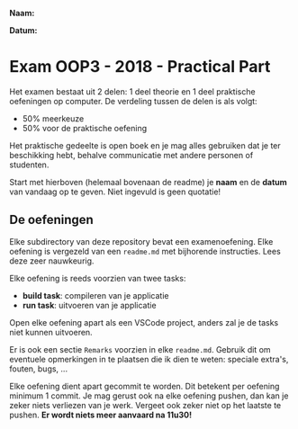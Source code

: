 **Naam:**

**Datum:**

# Exam OOP3 - 2018 - Practical Part

Het examen bestaat uit 2 delen: 1 deel theorie en 1 deel praktische oefeningen op computer. De verdeling tussen de delen is als volgt:
* 50% meerkeuze
* 50% voor de praktische oefening

Het praktische gedeelte is open boek en je mag alles gebruiken dat je ter beschikking hebt, behalve communicatie met andere personen of studenten.

Start met hierboven (helemaal bovenaan de readme) je **naam** en de **datum** van vandaag op te geven. Niet ingevuld is geen quotatie!

## De oefeningen

Elke subdirectory van deze repository bevat een examenoefening. Elke oefening is vergezeld van een `readme.md` met bijhorende instructies. Lees deze zeer nauwkeurig.

Elke oefening is reeds voorzien van twee tasks:
* **build task**: compileren van je applicatie
* **run task**: uitvoeren van je applicatie

Open elke oefening apart als een VSCode project, anders zal je de tasks niet kunnen uitvoeren.

Er is ook een sectie `Remarks` voorzien in elke `readme.md`. Gebruik dit om eventuele opmerkingen in te plaatsen die ik dien te weten: speciale extra's, fouten, bugs, ...

Elke oefening dient apart gecommit te worden. Dit betekent per oefening minimum 1 commit. Je mag gerust ook na elke oefening pushen, dan kan je zeker niets verliezen van je werk. Vergeet ook zeker niet op het laatste te pushen. **Er wordt niets meer aanvaard na 11u30!**
